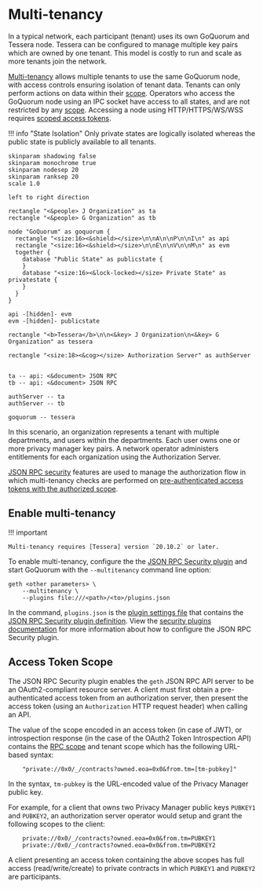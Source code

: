 # Multi-tenancy

In a typical network, each participant (tenant) uses its own GoQuorum and Tessera node. Tessera can
be configured to manage multiple key pairs which are owned by one tenant. This model is costly to
run and scale as more tenants join the network.

[Multi-tenancy] allows multiple tenants to use the same GoQuorum node, with access controls ensuring
isolation of tenant data. Tenants can only perform actions on data within their [scope]. Operators
who access the GoQuorum node using an IPC socket have access to all states, and are not restricted
by any [scope]. Accessing a node using HTTP/HTTPS/WS/WSS requires [scoped access tokens].

!!! info "State Isolation"
    Only private states are logically isolated whereas the public state is publicly available to all
    tenants.

```plantuml
skinparam shadowing false
skinparam monochrome true
skinparam nodesep 20
skinparam ranksep 20
scale 1.0

left to right direction

rectangle "<&people> J Organization" as ta
rectangle "<&people> G Organization" as tb

node "GoQuorum" as goquorum {
  rectangle "<size:16><&shield></size>\n\nA\n\nP\n\nI\n" as api
  rectangle "<size:16><&shield></size>\n\nE\n\nV\n\nM\n" as evm
  together {
    database "Public State" as publicstate {
    }
    database "<size:16><&lock-locked></size> Private State" as privatestate {
    }
  }
}

api -[hidden]- evm
evm -[hidden]- publicstate

rectangle "<b>Tessera</b>\n\n<&key> J Organization\n<&key> G Organization" as tessera

rectangle "<size:18><&cog></size> Authorization Server" as authServer


ta -- api: <&document> JSON RPC
tb -- api: <&document> JSON RPC

authServer -- ta
authServer -- tb

goquorum -- tessera
```
In this scenario, an organization represents a tenant with multiple departments, and
users within the departments. Each user owns one or more privacy manager key pairs. A network
operator administers entitlements for each organization using the Authorization Server.

[JSON RPC security](../../HowTo/Use/JSON-RPC-API-Security.md) features are used to manage the
authorization flow in which multi-tenancy checks are performed on [pre-authenticated access
tokens with the authorized scope].

## Enable multi-tenancy

!!! important

    Multi-tenancy requires [Tessera] version `20.10.2` or later.

To enable multi-tenancy, configure the the [JSON RPC Security plugin](../../HowTo/Use/JSON-RPC-API-Security.md#configuration)
and start GoQuorum with the `--multitenancy` command line option:

```shell
geth <other parameters> \
    --multitenancy \
    --plugins file:///<path>/<to>/plugins.json
```

In the command, `plugins.json` is the [plugin settings file](../../HowTo/Configure/Plugins.md) that
contains the [JSON RPC Security plugin definition](../../HowTo/Configure/Plugins.md#plugindefinition).
View the [security plugins documentation] for more information about how to configure the JSON RPC
Security plugin.

## Access Token Scope

The JSON RPC Security plugin enables the `geth` JSON RPC API server to be an OAuth2-compliant
resource server. A client must first obtain a pre-authenticated access token from an authorization
server, then present the access token (using an `Authorization` HTTP request header) when calling an
API.

The value of the scope encoded in an access token (in case of JWT), or introspection response
(in the case of the OAuth2 Token Introspection API) contains the [RPC scope](../../Reference/Plugins/security/For-Users.md#oauth2-scopes)
and tenant scope which has the following URL-based syntax:

```text
    "private://0x0/_/contracts?owned.eoa=0x0&from.tm=[tm-pubkey]"
```

In the syntax, `tm-pubkey` is the URL-encoded value of the Privacy Manager public key.

For example, for a client that owns two Privacy Manager public keys `PUBKEY1` and `PUBKEY2`,
an authorization server operator would setup and grant the following scopes to the client:

```text
    private://0x0/_/contracts?owned.eoa=0x0&from.tm=PUBKEY1
    private://0x0/_/contracts?owned.eoa=0x0&from.tm=PUBKEY2
```

A client presenting an access token containing the above scopes has full access (read/write/create)
to private contracts in which `PUBKEY1` and `PUBKEY2` are participants.

<!--links-->
[Multi-tenancy]: ../../HowTo/Use/Multitenancy.md
[scope]: #access-token-scope
[scoped access tokens]: #access-token-scope
[pre-authenticated access tokens with the authorized scope]: #access-token-scope
[security plugins documentation]: ../../Reference/Plugins/security/For-Users.md#configuration
[Tessera]: https://docs.tessera.consensys.net/en/stable/

